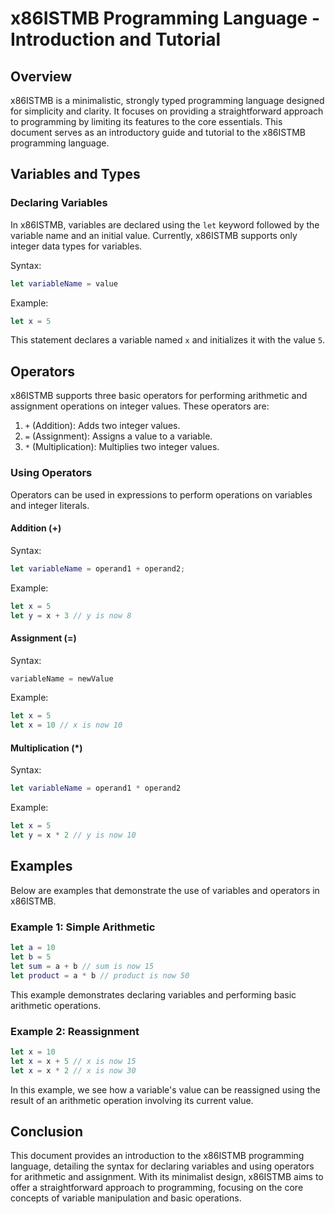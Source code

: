 # x86ISTMB Programming Language - Introduction and Tutorial

## Overview

x86ISTMB is a minimalistic, strongly typed programming language designed for simplicity and clarity. It focuses on providing a straightforward approach to programming by limiting its features to the core essentials. This document serves as an introductory guide and tutorial to the x86ISTMB programming language.

## Variables and Types

### Declaring Variables

In x86ISTMB, variables are declared using the `let` keyword followed by the variable name and an initial value. Currently, x86ISTMB supports only integer data types for variables.

Syntax:

```swift
let variableName = value
```

Example:

```swift
let x = 5
```

This statement declares a variable named `x` and initializes it with the value `5`.

## Operators

x86ISTMB supports three basic operators for performing arithmetic and assignment operations on integer values. These operators are:

1. `+` (Addition): Adds two integer values.
2. `=` (Assignment): Assigns a value to a variable.
3. `*` (Multiplication): Multiplies two integer values.

### Using Operators

Operators can be used in expressions to perform operations on variables and integer literals.

#### Addition (+)

Syntax:

```swift
let variableName = operand1 + operand2;
```

Example:

```swift
let x = 5
let y = x + 3 // y is now 8
```

#### Assignment (=)

Syntax:

```swift
variableName = newValue
```

Example:

```swift
let x = 5
let x = 10 // x is now 10
```

#### Multiplication (*)

Syntax:

```swift
let variableName = operand1 * operand2
```

Example:

```swift
let x = 5
let y = x * 2 // y is now 10
```

## Examples

Below are examples that demonstrate the use of variables and operators in x86ISTMB.

### Example 1: Simple Arithmetic

```swift
let a = 10
let b = 5
let sum = a + b // sum is now 15
let product = a * b // product is now 50
```

This example demonstrates declaring variables and performing basic arithmetic operations.

### Example 2: Reassignment

```swift
let x = 10
let x = x + 5 // x is now 15
let x = x * 2 // x is now 30
```

In this example, we see how a variable's value can be reassigned using the result of an arithmetic operation involving its current value.

## Conclusion

This document provides an introduction to the x86ISTMB programming language, detailing the syntax for declaring variables and using operators for arithmetic and assignment. With its minimalist design, x86ISTMB aims to offer a straightforward approach to programming, focusing on the core concepts of variable manipulation and basic operations.
